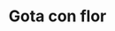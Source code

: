 ---
title: Gota con flor
date: 
draft: false

# descripcion
description : Aro de plata con cristal swarosky

materials: Plata 925

color: Cristal

dimensions: 2,9cm (largo)

code: 01-10-0066

type: "Aros"

categories: []

# Images
# first image will be shown in the product page
images:
  # - image: "images/path_to_image"
  # La ubicacion de las imagenes es imagenes/Aros/Aros.Cristal Swarosky/01-10-0066-gota-con-flor
  - image: "./images/aros/cristal_swarosky/01-10-0066-gota-con-flor_a.JPG"
  - image: "./images/aros/cristal_swarosky/01-10-0066-gota-con-flor_b.JPG"
---